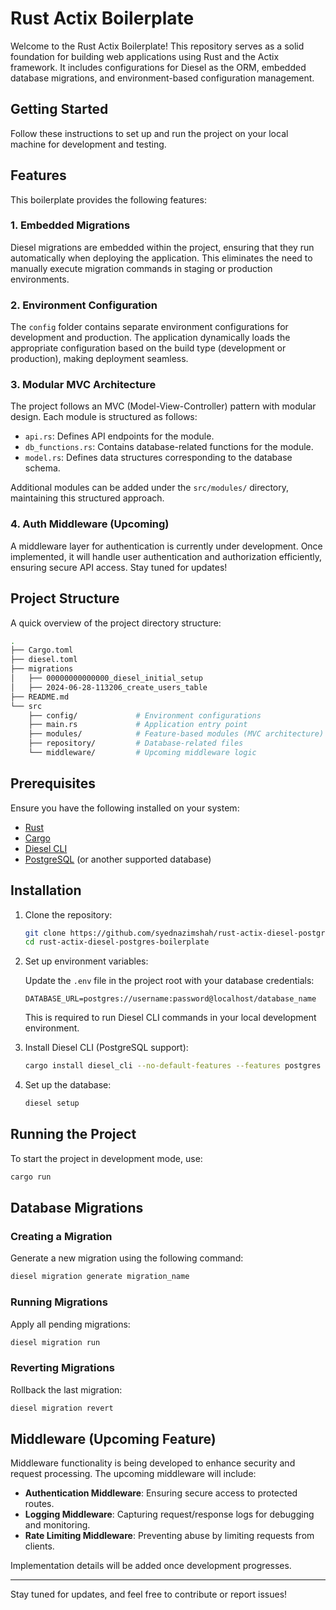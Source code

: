 # Rust Actix Boilerplate

Welcome to the Rust Actix Boilerplate! This repository serves as a solid foundation for building web applications using Rust and the Actix framework. It includes configurations for Diesel as the ORM, embedded database migrations, and environment-based configuration management.

## Getting Started

Follow these instructions to set up and run the project on your local machine for development and testing.

## Features

This boilerplate provides the following features:

### 1. Embedded Migrations

Diesel migrations are embedded within the project, ensuring that they run automatically when deploying the application. This eliminates the need to manually execute migration commands in staging or production environments.

### 2. Environment Configuration

The `config` folder contains separate environment configurations for development and production. The application dynamically loads the appropriate configuration based on the build type (development or production), making deployment seamless.

### 3. Modular MVC Architecture

The project follows an MVC (Model-View-Controller) pattern with modular design. Each module is structured as follows:

- `api.rs`: Defines API endpoints for the module.
- `db_functions.rs`: Contains database-related functions for the module.
- `model.rs`: Defines data structures corresponding to the database schema.

Additional modules can be added under the `src/modules/` directory, maintaining this structured approach.

### 4. Auth Middleware (Upcoming)

A middleware layer for authentication is currently under development. Once implemented, it will handle user authentication and authorization efficiently, ensuring secure API access. Stay tuned for updates!

## Project Structure

A quick overview of the project directory structure:

```sh
.
├── Cargo.toml
├── diesel.toml
├── migrations
│   ├── 00000000000000_diesel_initial_setup
│   ├── 2024-06-28-113206_create_users_table
├── README.md
└── src
    ├── config/             # Environment configurations
    ├── main.rs             # Application entry point
    ├── modules/            # Feature-based modules (MVC architecture)
    ├── repository/         # Database-related files
    └── middleware/         # Upcoming middleware logic
```

## Prerequisites

Ensure you have the following installed on your system:

- [Rust](https://www.rust-lang.org/tools/install)
- [Cargo](https://doc.rust-lang.org/cargo/getting-started/installation.html)
- [Diesel CLI](https://diesel.rs/guides/getting-started/)
- [PostgreSQL](https://www.postgresql.org/download/) (or another supported database)

## Installation

1. Clone the repository:

   ```sh
   git clone https://github.com/syednazimshah/rust-actix-diesel-postgres-boilerplate.git
   cd rust-actix-diesel-postgres-boilerplate
   ```

2. Set up environment variables:

   Update the `.env` file in the project root with your database credentials:

   ```env
   DATABASE_URL=postgres://username:password@localhost/database_name
   ```
   
   This is required to run Diesel CLI commands in your local development environment.

3. Install Diesel CLI (PostgreSQL support):

   ```sh
   cargo install diesel_cli --no-default-features --features postgres
   ```

4. Set up the database:

   ```sh
   diesel setup
   ```

## Running the Project

To start the project in development mode, use:

   ```sh
   cargo run
   ```

## Database Migrations

### Creating a Migration

Generate a new migration using the following command:

   ```sh
   diesel migration generate migration_name
   ```

### Running Migrations

Apply all pending migrations:

   ```sh
   diesel migration run
   ```

### Reverting Migrations

Rollback the last migration:

   ```sh
   diesel migration revert
   ```

## Middleware (Upcoming Feature)

Middleware functionality is being developed to enhance security and request processing. The upcoming middleware will include:

- **Authentication Middleware**: Ensuring secure access to protected routes.
- **Logging Middleware**: Capturing request/response logs for debugging and monitoring.
- **Rate Limiting Middleware**: Preventing abuse by limiting requests from clients.

Implementation details will be added once development progresses.

---

Stay tuned for updates, and feel free to contribute or report issues!